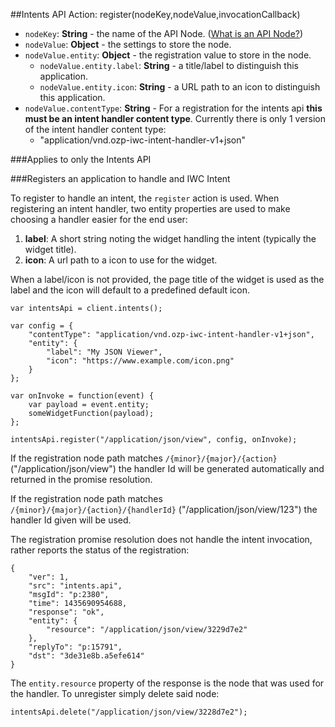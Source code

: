 ##Intents API Action: register(nodeKey,nodeValue,invocationCallback)
* `nodeKey`: **String** - the name of the  API Node. ([What is an API Node?](../../resources.md))
* `nodeValue`: **Object** - the settings to store the node.
* `nodeValue.entity`: **Object** - the registration value to store in the node.
    * `nodeValue.entity.label`: **String** - a title/label to distinguish this application.
    * `nodeValue.entity.icon`: **String** - a URL path to an icon to distinguish this application. 
* `nodeValue.contentType`: **String** - For a registration for the intents api **this must be an intent handler content
type**. Currently there is only 1 version of the intent handler content type: 
    * "application/vnd.ozp-iwc-intent-handler-v1+json"

 
###Applies to only the Intents API

###Registers an application to handle and IWC Intent
        
To register to handle an intent, the `register` action is used.
When registering an intent handler, two entity properties are used to make choosing a handler easier for the end user:

1.  **label**: A short string noting the widget handling the intent (typically the widget title).
2.  **icon**: A url path to a icon to use for the widget.
    
When a label/icon is not provided, the page title of the widget is used as the label and the icon will default to a
predefined default icon.

```
var intentsApi = client.intents();

var config = {
    "contentType": "application/vnd.ozp-iwc-intent-handler-v1+json",
    "entity": {
        "label": "My JSON Viewer",
        "icon": "https://www.example.com/icon.png"
    }
};

var onInvoke = function(event) {
    var payload = event.entity;
    someWidgetFunction(payload);
};

intentsApi.register("/application/json/view", config, onInvoke);
```
If the registration node path matches `/{minor}/{major}/{action}` ("/application/json/view") the handler Id will be 
generated automatically and returned in the promise resolution. 

If the registration node path matches `/{minor}/{major}/{action}/{handlerId}` ("/application/json/view/123") the 
handler Id given will be used. 

The registration promise resolution does not handle the intent invocation, rather reports the status of the registration:
```
{
    "ver": 1,
    "src": "intents.api",
    "msgId": "p:2380",
    "time": 1435690954688,
    "response": "ok",
    "entity": {
        "resource": "/application/json/view/3229d7e2"
    },
    "replyTo": "p:15791",
    "dst": "3de31e8b.a5efe614"
}
```

The `entity.resource` property of the response is the node that was used for the handler. To unregister simply
delete said node:
```
intentsApi.delete("/application/json/view/3228d7e2");
```